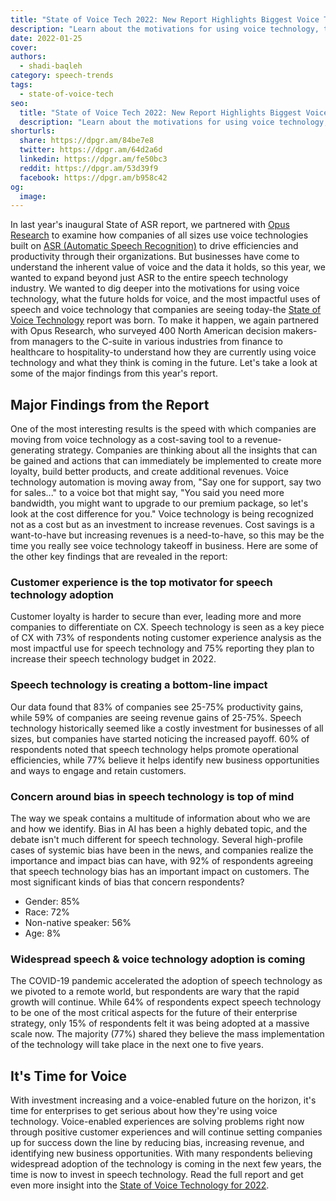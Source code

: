 ```yaml
---
title: "State of Voice Tech 2022: New Report Highlights Biggest Voice Tech Adoption Motivators"
description: "Learn about the motivations for using voice technology, the most impactful uses of voice tech today, and what the future holds for voice."
date: 2022-01-25
cover: 
authors:
  - shadi-baqleh
category: speech-trends
tags:
  - state-of-voice-tech
seo:
  title: "State of Voice Tech 2022: New Report Highlights Biggest Voice Tech Adoption Motivators"
  description: "Learn about the motivations for using voice technology, the most impactful uses of voice tech today, and what the future holds for voice."
shorturls:
  share: https://dpgr.am/84be7e8
  twitter: https://dpgr.am/64d2a6d
  linkedin: https://dpgr.am/fe50bc3
  reddit: https://dpgr.am/53d39f9
  facebook: https://dpgr.am/b958c42
og:
  image: 
---
```


In last year's inaugural State of ASR report, we partnered with [Opus Research](https://opusresearch.net/wordpress/) to examine how companies of all sizes use voice technologies built on [ASR (Automatic Speech Recognition)](https://blog.deepgram.com/what-is-asr/) to drive efficiencies and productivity through their organizations. But businesses have come to understand the inherent value of voice and the data it holds, so this year, we wanted to expand beyond just ASR to the entire speech technology industry. We wanted to dig deeper into the motivations for using voice technology, what the future holds for voice, and the most impactful uses of speech and voice technology that companies are seeing today-the [State of Voice Technology](https://deepgram.com/state-of-voice-technology-2022/) report was born. To make it happen, we again partnered with Opus Research, who surveyed 400 North American decision makers-from managers to the C-suite in various industries from finance to healthcare to hospitality-to understand how they are currently using voice technology and what they think is coming in the future. Let's take a look at some of the major findings from this year's report.

## Major Findings from the Report

One of the most interesting results is the speed with which companies are moving from voice technology as a cost-saving tool to a revenue-generating strategy. Companies are thinking about all the insights that can be gained and actions that can immediately be implemented to create more loyalty, build better products, and create additional revenues. Voice technology automation is moving away from, "Say one for support, say two for sales..." to a voice bot that might say, "You said you need more bandwidth, you might want to upgrade to our premium package, so let's look at the cost difference for you." Voice technology is being recognized not as a cost but as an investment to increase revenues. Cost savings is a want-to-have but increasing revenues is a need-to-have, so this may be the time you really see voice technology takeoff in business.  Here are some of the other key findings that are revealed in the report:

### Customer experience is the top motivator for speech technology adoption

Customer loyalty is harder to secure than ever, leading more and more companies to differentiate on CX. Speech technology is seen as a key piece of CX with 73% of respondents noting customer experience analysis as the most impactful use for speech technology and 75% reporting they plan to increase their speech technology budget in 2022.

### Speech technology is creating a bottom-line impact

Our data found that 83% of companies see 25-75% productivity gains, while 59% of companies are seeing revenue gains of 25-75%. Speech technology historically seemed like a costly investment for businesses of all sizes, but companies have started noticing the increased payoff. 60% of respondents noted that speech technology helps promote operational efficiencies, while 77% believe it helps identify new business opportunities and ways to engage and retain customers. 

### Concern around bias in speech technology is top of mind

The way we speak contains a multitude of information about who we are and how we identify. Bias in AI has been a highly debated topic, and the debate isn't much different for speech technology. Several high-profile cases of systemic bias have been in the news, and companies realize the importance and impact bias can have, with 92% of respondents agreeing that speech technology bias has an important impact on customers. The most significant kinds of bias that concern respondents?

*   Gender: 85%
*   Race: 72%
*   Non-native speaker: 56%
*   Age: 8%

### Widespread speech & voice technology adoption is coming

The COVID-19 pandemic accelerated the adoption of speech technology as we pivoted to a remote world, but respondents are wary that the rapid growth will continue. While 64% of respondents expect speech technology to be one of the most critical aspects for the future of their enterprise strategy, only 15% of respondents felt it was being adopted at a massive scale now. The majority (77%) shared they believe the mass implementation of the technology will take place in the next one to five years. 

## It's Time for Voice

With investment increasing and a voice-enabled future on the horizon, it's time for enterprises to get serious about how they're using voice technology. Voice-enabled experiences are solving problems right now through positive customer experiences and will continue setting companies up for success down the line by reducing bias, increasing revenue, and identifying new business opportunities. With many respondents believing widespread adoption of the technology is coming in the next few years, the time is now to invest in speech technology. Read the full report and get even more insight into the [State of Voice Technology for 2022](https://deepgram.com/state-of-voice-technology-2022/).
